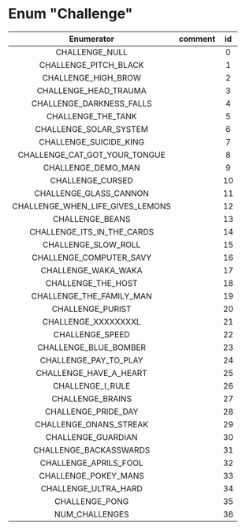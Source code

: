 # Enum "Challenge"
|Enumerator|comment|id|
|:--:|:--:|:--:|
| CHALLENGE_NULL |  | 0 |
| CHALLENGE_PITCH_BLACK |  | 1 |
| CHALLENGE_HIGH_BROW |  | 2 |
| CHALLENGE_HEAD_TRAUMA |  | 3 |
| CHALLENGE_DARKNESS_FALLS |  | 4 |
| CHALLENGE_THE_TANK |  | 5 |
| CHALLENGE_SOLAR_SYSTEM |  | 6 |
| CHALLENGE_SUICIDE_KING |  | 7 |
| CHALLENGE_CAT_GOT_YOUR_TONGUE |  | 8 |
| CHALLENGE_DEMO_MAN |  | 9 |
| CHALLENGE_CURSED |  | 10 |
| CHALLENGE_GLASS_CANNON |  | 11 |
| CHALLENGE_WHEN_LIFE_GIVES_LEMONS |  | 12 |
| CHALLENGE_BEANS |  | 13 |
| CHALLENGE_ITS_IN_THE_CARDS |  | 14 |
| CHALLENGE_SLOW_ROLL |  | 15 |
| CHALLENGE_COMPUTER_SAVY |  | 16 |
| CHALLENGE_WAKA_WAKA |  | 17 |
| CHALLENGE_THE_HOST |  | 18 |
| CHALLENGE_THE_FAMILY_MAN |  | 19 |
| CHALLENGE_PURIST |  | 20 |
| CHALLENGE_XXXXXXXXL |  | 21 |
| CHALLENGE_SPEED |  | 22 |
| CHALLENGE_BLUE_BOMBER |  | 23 |
| CHALLENGE_PAY_TO_PLAY |  | 24 |
| CHALLENGE_HAVE_A_HEART |  | 25 |
| CHALLENGE_I_RULE |  | 26 |
| CHALLENGE_BRAINS |  | 27 |
| CHALLENGE_PRIDE_DAY |  | 28 |
| CHALLENGE_ONANS_STREAK |  | 29 |
| CHALLENGE_GUARDIAN |  | 30 |
| CHALLENGE_BACKASSWARDS |  | 31 |
| CHALLENGE_APRILS_FOOL |  | 32 |
| CHALLENGE_POKEY_MANS |  | 33 |
| CHALLENGE_ULTRA_HARD |  | 34 |
| CHALLENGE_PONG |  | 35 |
| NUM_CHALLENGES |  | 36 |
